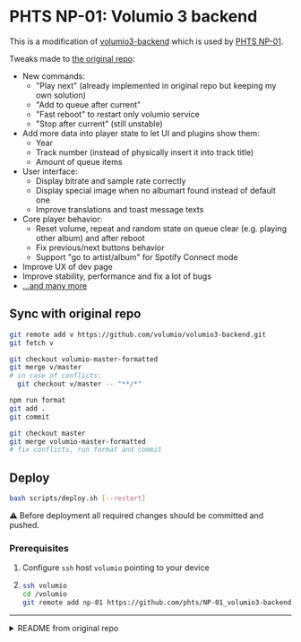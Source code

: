 # PHTS NP-01: Volumio 3 backend

This is a modification of [volumio3-backend] which is used by [PHTS NP-01].

Tweaks made to [the original repo][volumio3-backend]:

- New commands:
  - "Play next" (already implemented in original repo but keeping my own solution)
  - "Add to queue after current"
  - "Fast reboot" to restart only volumio service
  - "Stop after current" (still unstable)
- Add more data into player state to let UI and plugins show them:
  - Year
  - Track number (instead of physically insert it into track title)
  - Amount of queue items
- User interface:
  - Display bitrate and sample rate correctly
  - Display special image when no albumart found instead of default one
  - Improve translations and toast message texts
- Core player behavior:
  - Reset volume, repeat and random state on queue clear (e.g. playing other album) and after reboot
  - Fix previous/next buttons behavior
  - Support "go to artist/album" for Spotify Connect mode
- Improve UX of dev page
- Improve stability, performance and fix a lot of bugs
- [...and many more][commits]

## Sync with original repo

```sh
git remote add v https://github.com/volumio/volumio3-backend.git
git fetch v

git checkout volumio-master-formatted
git merge v/master
# in case of conflicts:
  git checkout v/master -- "**/*"

npm run format
git add .
git commit

git checkout master
git merge volumio-master-formatted
# fix conflicts, run format and commit
```

## Deploy

```sh
bash scripts/deploy.sh [--restart]
```

:warning: Before deployment all required changes should be committed and pushed.

### Prerequisites

1. Configure `ssh` host `volumio` pointing to your device
2. ```sh
   ssh volumio
   cd /volumio
   git remote add np-01 https://github.com/phts/NP-01_volumio3-backend.git
   ```

[volumio3-backend]: https://github.com/volumio/volumio3-backend
[PHTS NP-01]: https://tsaryk.com/NP-01
[commits]: https://github.com/volumio/volumio3-backend/compare/master...phts:NP-01_volumio3-backend:master

---

<details>
<summary>README from original repo</summary>

[![Open Source Love](https://badges.frapsoft.com/os/v2/open-source.png?v=103)](https://github.com/ellerbrock/open-source-badges/)
[![License: GPL v3](https://img.shields.io/badge/License-GPLv3-blue.svg)](https://www.gnu.org/licenses/gpl-3.0)
[![Awesome](https://awesome.re/badge.svg)](https://github.com/thibmaek/awesome-raspberry-pi)
[![js-semistandard-style](https://img.shields.io/badge/code%20style-semistandard-brightgreen.svg?style=flat-square)](https://github.com/standard/semistandard)
[![Volumio](https://volumio.org/wp-content/uploads/2016/02/Volumio_logo_HD2000.jpg)](https://volumio.org)

## What is Volumio

Volumio is a Free and Open Source Linux Distribution, designed and fine-tuned exclusively for music playback. It runs on a variety of devices, typically small and cheap computers like the Raspberry PI, but also on low power PCs, notebooks or thin clients.

By flashing (installing) Volumio on any of this platforms, it will then become an headless Audiophile Music Player. Headless means that the only way to control it will be with another Mobile phone, computer or tablet.

This is made possible by Volumio’s UI: a web applications that runs on any device with a browser, and that allows an easy and intuitive control of your playback sessions. All communications between the webapp and Volumio will happen trough your home network.

## What's in this repo

This repository contains the source code of Volumio's Backend, which is a Node.Js application which:

- Manages running processes and daemons for audio playback
- Manages the system's vitals and configurations such as network, settings, lifecycle

## Other parts of Volumio

Volumio is made with several components, some of which are open-source. They are:

- [Volumio OS Build System ](https://github.com/volumio/volumio3-os)
- [Volumio Backend](https://github.com/volumio/volumio3-backend)
- [Volumio User interface](https://github.com/volumio/Volumio2-UI)

## Resources

Developers are welcome! Check out the resources:

- [Main documentation](https://developers.volumio.com)

</details>
